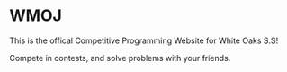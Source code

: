# WMOJ

This is the offical Competitive Programming Website for White Oaks S.S! 

Compete in contests, and solve problems with your friends. 